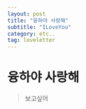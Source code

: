 ```yaml
---
layout: post
title: "융하야 사랑해"
subtitle: "ILoveYou"
category: etc..
tag: loveletter
---
```


# 융하야 사랑해

>보고싶어